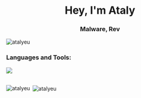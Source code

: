 <h1 align="center">Hey, I'm Ataly</h1>
<h3 align="center">Malware, Rev</h3>


<p align="left"> <img src="https://komarev.com/ghpvc/?username=atalyeu&label=Profile%20views&color=0e75b6&style=flat" alt="atalyeu" /> </p>
<h3 align="left">Languages and Tools:</h3>


  <a href="https://skillicons.dev">
    <img src="https://skillicons.dev/icons?i=c,cpp,cs,ts,py,docker,linux,express,nestjs" />
  </a>
<br/>
<br/>


<p><img align="left" src="https://github-readme-stats.vercel.app/api/top-langs?username=atalyeu&show_icons=true&theme=tokyonight&locale=en&layout=compact" alt="atalyeu" /></p>

<p>&nbsp;<img align="center" src="https://github-readme-stats.vercel.app/api?username=atalyeu&show_icons=true&theme=dracula&locale=en" alt="atalyeu" /></p>
